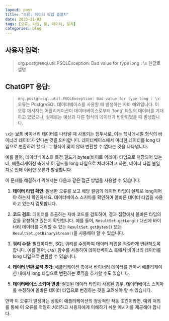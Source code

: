 ```yaml
---
layout: post
title: "오류: 데이터 타입 불일치"
date: 2023-11-03
tags: [오류, 타입, 불, 데이터, 일치]
categories: blog
---
```


## 사용자 입력:
>  org.postgresql.util.PSQLException: Bad value for type long : \x 한글로 설명

## ChatGPT 응답:
> `org.postgresql.util.PSQLException: Bad value for type long : \x` 오류는 PostgreSQL 데이터베이스를 사용할 때 발생하는 자바 예외입니다. 이 오류 메시지는 어플리케이션이 데이터베이스로부터 'long' 타입의 데이터를 기대하고 있었으나, 실제로는 예상과 다른 형식의 데이터가 반환되었을 때 발생합니다.

`\x`는 보통 바이너리 데이터를 나타낼 때 사용되는 접두사로, 이는 헥사데시멀 형식의 바이너리 데이터가 있다는 것을 의미합니다. 데이터베이스에서 이러한 데이터를 long 타입으로 변환하려 할 때, 그 형식이 맞지 않아 변환할 수 없다는 것을 나타냅니다.

예를 들어, 데이터베이스의 특정 필드가 bytea(바이트 어레이) 타입으로 저장되어 있는데, 애플리케이션 측에서 이 필드를 long 타입으로 처리하려고 하면, 데이터 타입 불일치로 인해 이러한 오류가 발생합니다.

이 문제를 해결하기 위해서는 다음과 같은 접근 방법을 사용할 수 있습니다:

1. **데이터 타입 확인**: 발생한 오류를 보고 해당 컬럼의 데이터 타입이 실제로 long이어야 하는지 확인하세요. 데이터베이스 스키마를 확인하여 올바른 데이터 타입을 사용하고 있는지 검토합니다.

2. **코드 검토**: 데이터를 추출하는 자바 코드를 검토하여, 결과 집합에서 올바른 타입의 값을 요청하고 있는지 확인합니다. 예를 들어, `ResultSet.getLong()` 대신에 바이너리 데이터를 처리할 수 있는 `ResultSet.getBytes()` 또는 `ResultSet.getBinaryStream()`을 사용해야 할 수 있습니다.

3. **쿼리 수정**: 필요하다면, SQL 쿼리를 수정하여 데이터 타입을 적절하게 변환하도록 합니다. 예를 들어, `CAST` 함수를 사용하여 데이터베이스 측에서 바이너리 데이터를 long 타입으로 변환할 수 있습니다.

4. **데이터 변환 로직 추가**: 애플리케이션 측에서 바이너리 데이터를 받아서 애플리케이션 내에서 long 타입으로 변환하는 로직을 추가할 수도 있습니다.

5. **데이터베이스 스키마 변경**: 잘못된 데이터 타입이 사용된 경우, 데이터베이스 스키마를 수정하여 올바른 데이터 타입으로 변경하는 것을 고려해야 할 수 있습니다.

만약 이 오류가 발생하는 상황이 애플리케이션의 정상적인 작동 조건이라면, 예외 처리를 통해 이 오류를 적절히 처리하고 사용자에게 이해하기 쉬운 메시지를 제공해야 합니다.

